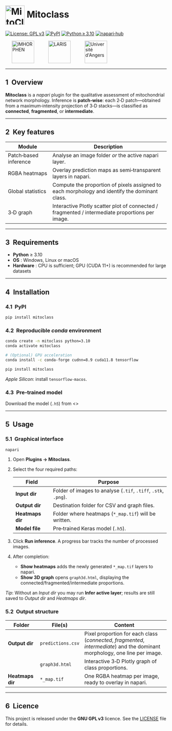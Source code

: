 
# <img src="" alt="MitoClass logo" height="60" style="vertical-align: middle;"> Mitoclass

[![License: GPL v3](https://img.shields.io/badge/License-GPL%20v3-blue.svg)](https://www.gnu.org/licenses/gpl-3.0.fr.html)
[![PyPI](https://img.shields.io/pypi/v/mitoclass.svg)](https://pypi.org/project/mitoclass/)
[![Python ≥ 3.10](https://img.shields.io/badge/python-%3E%3D3.10-blue.svg)](https://www.python.org/downloads/)
[![napari‑hub](https://img.shields.io/badge/napari--hub-mitoclass-orange.svg)](https://www.napari-hub.org/plugins/mitoclass)

<p align="left">
  <img src="" alt="IMHORPHEN" height="70" style="margin: 0 20px;">
  <img src="" alt="LARIS" height="70" style="margin: 0 20px;">
  <img src="" alt="Université d'Angers" height="70" style="margin: 0 20px;">
</p>

---

## 1&nbsp;&nbsp;Overview

**Mitoclass** is a *napari* plugin for the qualitative assessment of mitochondrial network morphology.
Inference is **patch‑wise**: each 2‑D patch—obtained from a maximum‑intensity projection of 3‑D stacks—is classified as **connected**, **fragmented**, or **intermediate**.

---

## 2&nbsp;&nbsp;Key features

| Module | Description |
|--------|-------------|
| Patch‑based inference | Analyse an image folder *or* the active napari layer. |
| RGBA heatmaps | Overlay prediction maps as semi‑transparent layers in napari. |
| Global statistics | Compute the proportion of pixels assigned to each morphology and identify the dominant class. |
| 3‑D graph | Interactive Plotly scatter plot of connected / fragmented / intermediate proportions per image. |

---

## 3&nbsp;&nbsp;Requirements

* **Python** ≥ 3.10
* **OS** : Windows, Linux or macOS
* **Hardware** : CPU is sufficient; GPU (CUDA 11+) is recommended for large datasets

---

## 4&nbsp;&nbsp;Installation

### 4.1  PyPI

```bash
pip install mitoclass
```

### 4.2  Reproducible *conda* environment

```bash
conda create -n mitoclass python=3.10
conda activate mitoclass

# (Optional) GPU acceleration
conda install -c conda-forge cudnn=8.9 cuda11.8 tensorflow

pip install mitoclass
```

*Apple Silicon*: install `tensorflow-macos`.

### 4.3  Pre‑trained model

Download the model (`.h5`) from
<>

---

## 5&nbsp;&nbsp;Usage

### 5.1  Graphical interface

```bash
napari
```

1. Open **Plugins → Mitoclass**.
2. Select the four required paths:

   | Field | Purpose |
   |-------|---------|
   | **Input dir** | Folder of images to analyse (`.tif`, `.tiff`, `.stk`, `.png`). |
   | **Output dir** | Destination folder for CSV and graph files. |
   | **Heatmaps dir** | Folder where heatmaps (`*_map.tif`) will be written. |
   | **Model file** | Pre‑trained Keras model (`.h5`). |

3. Click **Run inference**. A progress bar tracks the number of processed images.
4. After completion:
   * **Show heatmaps** adds the newly generated `*_map.tif` layers to napari.
   * **Show 3D graph** opens `graph3d.html`, displaying the connected/fragmented/intermediate proportions.

*Tip*: Without an *Input dir* you may run **Infer active layer**; results are still saved to *Output dir* and *Heatmaps dir*.

### 5.2  Output structure

| Folder | File(s) | Content |
|--------|---------|---------|
| **Output dir** | `predictions.csv` | Pixel proportion for each class (*connected*, *fragmented*, *intermediate*) and the dominant morphology, one line per image. |
|                | `graph3d.html` | Interactive 3‑D Plotly graph of class proportions. |
| **Heatmaps dir** | `*_map.tif` | One RGBA heatmap per image, ready to overlay in napari. |

---

## 6&nbsp;&nbsp;Licence

This project is released under the **GNU GPL v3** licence.
See the [LICENSE](https://www.gnu.org/licenses/gpl-3.0.fr.html) file for details.
